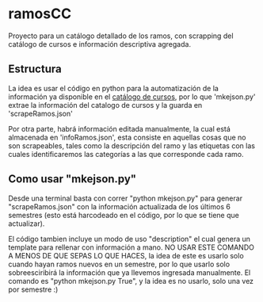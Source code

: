 # ramosCC
Proyecto para un catálogo detallado de los ramos, con scrapping del catálogo de cursos e información descriptiva agregada.

## Estructura
La idea es usar el código en python para la automatización de la información ya disponible en el [catálogo de cursos](https://ucampus.uchile.cl/m/fcfm_catalogo/), por lo que 'mkejson.py' extrae la información del catalogo de cursos y la guarda en 'scrapeRamos.json'

Por otra parte, habrá información editada manualmente, la cual está almacenada en 'infoRamos.json', esta consiste en aquellas cosas que no son scrapeables, tales como la descripción del ramo y las etiquetas con las cuales identificaremos las categorías a las que corresponde cada ramo.

## Como usar "mkejson.py"
Desde una terminal basta con correr "python mkejson.py" para generar "scrapeRamos.json" con la información actualizada de los últimos 6 semestres (esto está harcodeado en el código, por lo que se tiene que actualizar).

El código tambien incluye un modo de uso "description" el cual genera un template para rellenar con información a mano. NO USAR ESTE COMANDO A MENOS DE QUE SEPAS LO QUE HACES, la idea de este es usarlo solo cuando hayan ramos nuevos en un semestre, por lo que usarlo solo sobreesciribirá la información que ya llevemos ingresada manualmente. El comando es "python mkejson.py True", y la idea es no usarlo, solo una vez por semestre :)
